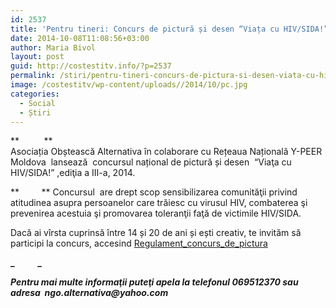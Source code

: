 ```yaml
---
id: 2537
title: 'Pentru tineri: Concurs de pictură și desen “Viața cu HIV/SIDA!”'
date: 2014-10-08T11:08:56+03:00
author: Maria Bivol
layout: post
guid: http://costestitv.info/?p=2537
permalink: /stiri/pentru-tineri-concurs-de-pictura-si-desen-viata-cu-hivsida/
image: /costestitv/wp-content/uploads//2014/10/pc.jpg
categories:
  - Social
  - Știri
---
```

**          **  
Asociația Obștească Alternativa în colaborare cu Rețeaua Națională Y-PEER Moldova  lansează  concursul național de pictură și desen  “Viaţa cu HIV/SIDA!” ,ediţia a III-a, 2014.<!--more-->

**         ** Concursul  are drept scop sensibilizarea comunităţii privind atitudinea asupra persoanelor care trăiesc cu virusul HIV, combaterea şi prevenirea acestuia şi promovarea toleranţii faţă de victimile HIV/SIDA.

Dacă ai vîrsta cuprinsă între 14 și 20 de ani și ești creativ, te invităm să participi la concurs, accesind [Regulament\_concurs\_de_pictura](/costestitv/wp-content/uploads//2014/10/Regulament_concurs_de_pictura.docx)

**_           _** 

**_Pentru mai multe informaţii puteţi apela la telefonul 069512370 sau adresa  ngo.alternativa@yahoo.com_**

&nbsp;